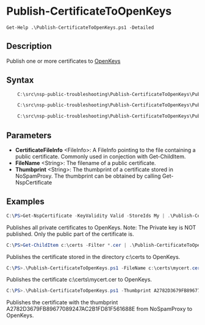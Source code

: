 # Publish-CertificateToOpenKeys

```PS
Get-Help .\Publish-CertificateToOpenKeys.ps1 -Detailed
```

## Description

Publish one or more certificates to [OpenKeys](https://openkeys.de)

## Syntax

```powershell
    C:\src\nsp-public-troubleshooting\Publish-CertificateToOpenKeys\Publish-CertificateToOpenKeys.ps1 -CertificateFileInfo <FileInfo> [<CommonParameters>]

    C:\src\nsp-public-troubleshooting\Publish-CertificateToOpenKeys\Publish-CertificateToOpenKeys.ps1 -FileName <String> [<CommonParameters>]

    C:\src\nsp-public-troubleshooting\Publish-CertificateToOpenKeys\Publish-CertificateToOpenKeys.ps1 -Thumbprint <String> [<CommonParameters>]
```

## Parameters

- **CertificateFileInfo** \<FileInfo>: A FileInfo pointing to the file containing a public certificate. Commonly used in conjection with Get-ChildItem.
- **FileName** \<String>: The filename of a public certificate.
- **Thumbprint** \<String>: The thumbprint of a certificate stored in NoSpamProxy. The thumbprint can be obtained by calling Get-NspCertificate

## Examples

```powershell
C:\PS>Get-NspCertificate -KeyValidity Valid -StoreIds My | .\Publish-CertificateToOpenKeys.ps1
```

Publishes all private certificates to OpenKeys.
Note: The Private key is NOT published. Only the public part of the certificate is.

```powershell
C:\PS>Get-ChildItem c:\certs -Filter *.cer | .\Publish-CertificateToOpenKeys.ps1
```

Publishes the certificate stored in the directory c:\certs to OpenKeys.

```powershell
C:\PS>.\Publish-CertificateToOpenKeys.ps1 -FileName c:\certs\mycert.cer
```

Publishes the certificate c:\certs\mycert.cer to OpenKeys.

```powershell
C:\PS>.\Publish-CertificateToOpenKeys.ps1 -Thumbprint A2782D3679FB89677089247AC2B1FD81F561688E
```

Publishes the certificate with the thumbprint A2782D3679FB89677089247AC2B1FD81F561688E from NoSpamProxy to OpenKeys.